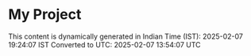 # My Project

This content is dynamically generated in Indian Time (IST): 2025-02-07 19:24:07 IST
Converted to UTC: 2025-02-07 13:54:07 UTC
